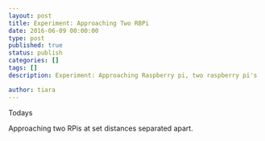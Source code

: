 ```yaml
---
layout: post
title: Experiment: Approaching Two RBPi
date: 2016-06-09 00:00:00
type: post
published: true
status: publish
categories: []
tags: []
description: Experiment: Approaching Raspberry pi, two raspberry pi's 

author: tiara
---
```


Todays 


Approaching two RPis at set distances separated apart.

